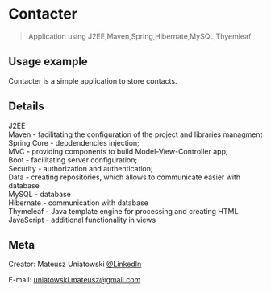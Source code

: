 # Contacter
> Application using J2EE,Maven,Spring,Hibernate,MySQL,Thyemleaf

## Usage example
Contacter is a simple application to store contacts.


## Details
J2EE  
Maven - facilitating the configuration of the project and libraries managment  
Spring Core - depdendencies injection;  
        MVC - providing components to build Model-View-Controller app;  
        Boot - facilitating server configuration;  
        Security - authorization and authentication;  
        Data - creating repositories, which allows to communicate easier with database  
MySQL - database  
Hibernate - communication with database  
Thymeleaf - Java template engine for processing and creating HTML  
JavaScript - additional functionality in views  


## Meta

Creator:
Mateusz Uniatowski
 [@LinkedIn](https://www.linkedin.com/in/mateusz-uniatowski/) 

E-mail: uniatowski.mateusz@gmail.com
